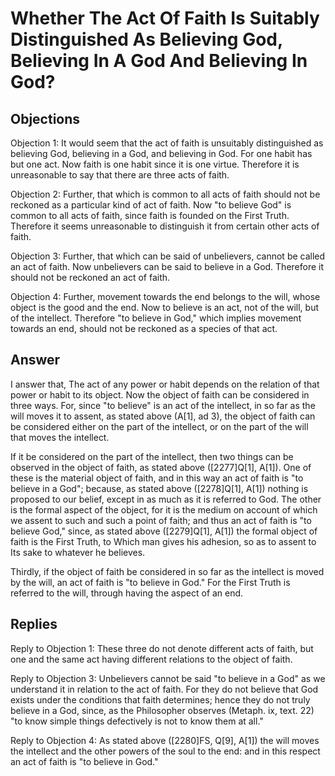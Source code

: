 # Whether The Act Of Faith Is Suitably Distinguished As Believing God, Believing In A God And Believing In God?

## Objections

Objection 1: It would seem that the act of faith is unsuitably distinguished as believing God, believing in a God, and believing in God. For one habit has but one act. Now faith is one habit since it is one virtue. Therefore it is unreasonable to say that there are three acts of faith.

Objection 2: Further, that which is common to all acts of faith should not be reckoned as a particular kind of act of faith. Now "to believe God" is common to all acts of faith, since faith is founded on the First Truth. Therefore it seems unreasonable to distinguish it from certain other acts of faith.

Objection 3: Further, that which can be said of unbelievers, cannot be called an act of faith. Now unbelievers can be said to believe in a God. Therefore it should not be reckoned an act of faith.

Objection 4: Further, movement towards the end belongs to the will, whose object is the good and the end. Now to believe is an act, not of the will, but of the intellect. Therefore "to believe in God," which implies movement towards an end, should not be reckoned as a species of that act.

## Answer



I answer that, The act of any power or habit depends on the relation of that power or habit to its object. Now the object of faith can be considered in three ways. For, since "to believe" is an act of the intellect, in so far as the will moves it to assent, as stated above (A[1], ad 3), the object of faith can be considered either on the part of the intellect, or on the part of the will that moves the intellect.

If it be considered on the part of the intellect, then two things can be observed in the object of faith, as stated above ([2277]Q[1], A[1]). One of these is the material object of faith, and in this way an act of faith is "to believe in a God"; because, as stated above ([2278]Q[1], A[1]) nothing is proposed to our belief, except in as much as it is referred to God. The other is the formal aspect of the object, for it is the medium on account of which we assent to such and such a point of faith; and thus an act of faith is "to believe God," since, as stated above ([2279]Q[1], A[1]) the formal object of faith is the First Truth, to Which man gives his adhesion, so as to assent to Its sake to whatever he believes.

Thirdly, if the object of faith be considered in so far as the intellect is moved by the will, an act of faith is "to believe in God." For the First Truth is referred to the will, through having the aspect of an end.

## Replies

Reply to Objection 1: These three do not denote different acts of faith, but one and the same act having different relations to the object of faith.

Reply to Objection 3: Unbelievers cannot be said "to believe in a God" as we understand it in relation to the act of faith. For they do not believe that God exists under the conditions that faith determines; hence they do not truly believe in a God, since, as the Philosopher observes (Metaph. ix, text. 22) "to know simple things defectively is not to know them at all."

Reply to Objection 4: As stated above ([2280]FS, Q[9], A[1]) the will moves the intellect and the other powers of the soul to the end: and in this respect an act of faith is "to believe in God."